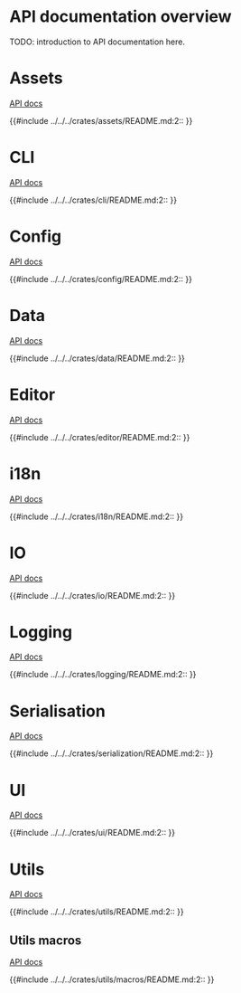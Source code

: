 # API documentation overview

TODO: introduction to API documentation here.

# Assets
<a href="./api/assets/index.html">API docs</a>

{{#include ../../../crates/assets/README.md:2:: }}

# CLI
<a href="./api/cli/index.html">API docs</a>

{{#include ../../../crates/cli/README.md:2:: }}

# Config
<a href="./api/config/index.html">API docs</a>

{{#include ../../../crates/config/README.md:2:: }}

# Data
<a href="./api/data/index.html">API docs</a>

{{#include ../../../crates/data/README.md:2:: }}

# Editor
<a href="./api/editor/index.html">API docs</a>

{{#include ../../../crates/editor/README.md:2:: }}
 
# i18n
<a href="./api/i18n/index.html">API docs</a>

{{#include ../../../crates/i18n/README.md:2:: }}

# IO
<a href="./api/io/index.html">API docs</a>

{{#include ../../../crates/io/README.md:2:: }}

# Logging
<a href="./api/logging/index.html">API docs</a>

{{#include ../../../crates/logging/README.md:2:: }}

# Serialisation
<a href="./api/serialization/index.html">API docs</a>

{{#include ../../../crates/serialization/README.md:2:: }}

# UI
<a href="./api/ui/index.html">API docs</a>

{{#include ../../../crates/ui/README.md:2:: }}

# Utils
<a href="./api/utils/index.html">API docs</a>

{{#include ../../../crates/utils/README.md:2:: }}

## Utils macros
<a href="./api/utils/macros/index.html">API docs</a>

{{#include ../../../crates/utils/macros/README.md:2:: }}
